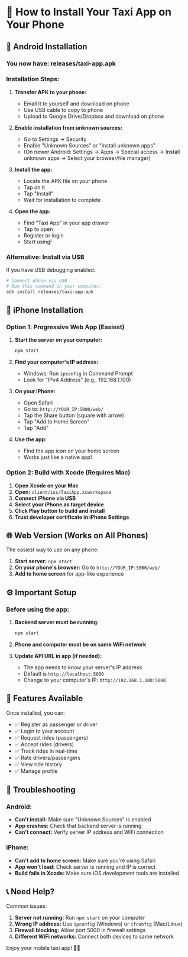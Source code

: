 # 📱 How to Install Your Taxi App on Your Phone

## 🤖 Android Installation

### You now have: releases/taxi-app.apk

### Installation Steps:

1. **Transfer APK to your phone:**
   - Email it to yourself and download on phone
   - Use USB cable to copy to phone
   - Upload to Google Drive/Dropbox and download on phone

2. **Enable installation from unknown sources:**
   - Go to Settings → Security
   - Enable "Unknown Sources" or "Install unknown apps"
   - (On newer Android: Settings → Apps → Special access → Install unknown apps → Select your browser/file manager)

3. **Install the app:**
   - Locate the APK file on your phone
   - Tap on it
   - Tap "Install"
   - Wait for installation to complete

4. **Open the app:**
   - Find "Taxi App" in your app drawer
   - Tap to open
   - Register or login
   - Start using!

### Alternative: Install via USB

If you have USB debugging enabled:

```bash
# Connect phone via USB
# Run this command on your computer:
adb install releases/taxi-app.apk
```

## 🍎 iPhone Installation

### Option 1: Progressive Web App (Easiest)

1. **Start the server on your computer:**
   ```bash
   npm start
   ```

2. **Find your computer's IP address:**
   - Windows: Run `ipconfig` in Command Prompt
   - Look for "IPv4 Address" (e.g., 192.168.1.100)

3. **On your iPhone:**
   - Open Safari
   - Go to: `http://YOUR_IP:5000/web/`
   - Tap the Share button (square with arrow)
   - Tap "Add to Home Screen"
   - Tap "Add"

4. **Use the app:**
   - Find the app icon on your home screen
   - Works just like a native app!

### Option 2: Build with Xcode (Requires Mac)

1. **Open Xcode on your Mac**
2. **Open:** `client/ios/TaxiApp.xcworkspace`
3. **Connect iPhone via USB**
4. **Select your iPhone as target device**
5. **Click Play button to build and install**
6. **Trust developer certificate in iPhone Settings**

## 🌐 Web Version (Works on All Phones)

The easiest way to use on any phone:

1. **Start server:** `npm start`
2. **On your phone's browser:** Go to `http://YOUR_IP:5000/web/`
3. **Add to home screen** for app-like experience

## ⚙️ Important Setup

### Before using the app:

1. **Backend server must be running:**
   ```bash
   npm start
   ```

2. **Phone and computer must be on same WiFi network**

3. **Update API URL in app (if needed):**
   - The app needs to know your server's IP address
   - Default is `http://localhost:5000`
   - Change to your computer's IP: `http://192.168.1.100:5000`

## 🎯 Features Available

Once installed, you can:

- ✅ Register as passenger or driver
- ✅ Login to your account
- ✅ Request rides (passengers)
- ✅ Accept rides (drivers)
- ✅ Track rides in real-time
- ✅ Rate drivers/passengers
- ✅ View ride history
- ✅ Manage profile

## 🔧 Troubleshooting

### Android:
- **Can't install:** Make sure "Unknown Sources" is enabled
- **App crashes:** Check that backend server is running
- **Can't connect:** Verify server IP address and WiFi connection

### iPhone:
- **Can't add to home screen:** Make sure you're using Safari
- **App won't load:** Check server is running and IP is correct
- **Build fails in Xcode:** Make sure iOS development tools are installed

## 📞 Need Help?

Common issues:

1. **Server not running:** Run `npm start` on your computer
2. **Wrong IP address:** Use `ipconfig` (Windows) or `ifconfig` (Mac/Linux)
3. **Firewall blocking:** Allow port 5000 in firewall settings
4. **Different WiFi networks:** Connect both devices to same network

Enjoy your mobile taxi app! 🚗📱
